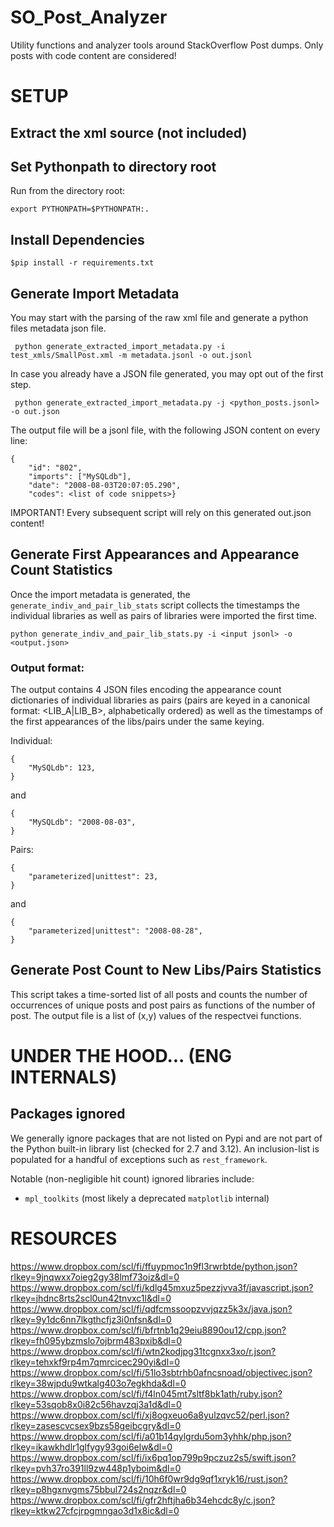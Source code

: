 # SO_Post_Analyzer
Utility functions and analyzer tools around StackOverflow Post dumps.
Only posts with code content are considered!


# SETUP
## Extract the xml source (not included)

## Set Pythonpath to directory root
Run from the directory root:
```
export PYTHONPATH=$PYTHONPATH:.
```

## Install Dependencies

```
$pip install -r requirements.txt
```

## Generate Import Metadata

You may start with the parsing of the raw xml file and generate a python files metadata json file.
```
 python generate_extracted_import_metadata.py -i test_xmls/SmallPost.xml -m metadata.jsonl -o out.jsonl
```

In case you already have a JSON file generated, you may opt out of the first step.

```
 python generate_extracted_import_metadata.py -j <python_posts.jsonl> -o out.json
```

The output file will be a jsonl file, with the following JSON content on every line:
```
{
    "id": "802",
    "imports": ["MySQLdb"],
    "date": "2008-08-03T20:07:05.290",
    "codes": <list of code snippets>}
```

IMPORTANT! Every subsequent script will rely on this generated out.json content!

## Generate First Appearances and Appearance Count Statistics

Once the import metadata is generated, the `generate_indiv_and_pair_lib_stats` script collects the timestamps the individual libraries as well as pairs of libraries were imported the first time.
```
python generate_indiv_and_pair_lib_stats.py -i <input jsonl> -o <output.json>
```

### Output format:
The output contains 4 JSON files encoding the appearance count dictionaries of 
individual libraries as pairs (pairs are keyed in a canonical format: <LIB_A|LIB_B>, alphabetically ordered) as well as
the timestamps of the first appearances of the libs/pairs under the same keying.

Individual:
```
{
    "MySQLdb": 123,
}
```
and
```
{
    "MySQLdb": "2008-08-03",
}
```

Pairs:
```
{
    "parameterized|unittest": 23,
}
```
and 
```
{
    "parameterized|unittest": "2008-08-28",
}
```

## Generate Post Count to New Libs/Pairs Statistics

This script takes a time-sorted list of all posts and counts the number
of occurrences of unique posts and post pairs as functions of the number of post. The output file is a list of (x,y) values of the respectvei functions.


# UNDER THE HOOD... (ENG INTERNALS)

## Packages ignored
We generally ignore packages that are not listed on Pypi and are not part of
the Python built-in library list (checked for 2.7 and 3.12). An inclusion-list
is populated for a handful of exceptions such as `rest_framework`.

Notable (non-negligible hit count) ignored libraries include:
- `mpl_toolkits` (most likely a deprecated `matplotlib` internal)




# RESOURCES
https://www.dropbox.com/scl/fi/ffuypmoc1n9fl3rwrbtde/python.json?rlkey=9jnqwxx7oieg2gy38lmf73oiz&dl=0
https://www.dropbox.com/scl/fi/kdlg45mxuz5pezzjvva3f/javascript.json?rlkey=jhdnc8rts2scl0un42tnvxc1l&dl=0
https://www.dropbox.com/scl/fi/qdfcmssoopzvvjqzz5k3x/java.json?rlkey=9y1dc6nn7lkgthcfjz3i0nfsn&dl=0
https://www.dropbox.com/scl/fi/bfrtnb1q29eiu8890ou12/cpp.json?rlkey=fh095ybzmslo7ojbrm483pxib&dl=0
https://www.dropbox.com/scl/fi/wtn2kodjpg31tcgnxx3xo/r.json?rlkey=tehxkf9rp4m7qmrcicec290yi&dl=0
https://www.dropbox.com/scl/fi/51lo3sbtrhb0afncsnoad/objectivec.json?rlkey=38wjpdu9wtkalg403o7egkhda&dl=0
https://www.dropbox.com/scl/fi/f4ln045mt7sltf8bk1ath/ruby.json?rlkey=53sqob8x0i82c56havzqj3a1d&dl=0
https://www.dropbox.com/scl/fi/xj8ogxeuo6a8yulzqvc52/perl.json?rlkey=zasescvcsex9bzs58geibcgry&dl=0
https://www.dropbox.com/scl/fi/a01b14qylgrdu5om3yhhk/php.json?rlkey=ikawkhdlr1glfygy93goi6elw&dl=0
https://www.dropbox.com/scl/fi/ix6pq1op799p9pczuz2s5/swift.json?rlkey=pvh37ro391ll9zw448p1yboim&dl=0
https://www.dropbox.com/scl/fi/10h6f0wr9dg9qf1xryk16/rust.json?rlkey=p8hgxnvgms75bbul724s2nqzr&dl=0
https://www.dropbox.com/scl/fi/gfr2hftjha6b34ehcdc8y/c.json?rlkey=ktkw27cfcjrpgmngao3d1x8ic&dl=0



